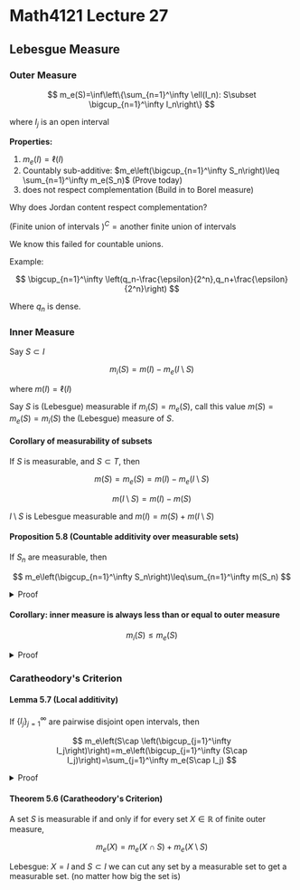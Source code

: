 # Math4121 Lecture 27

## Lebesgue Measure

### Outer Measure

$$
m_e(S)=\inf\left\{\sum_{n=1}^\infty \ell(I_n): S\subset \bigcup_{n=1}^\infty I_n\right\}
$$

where $I_j$ is an open interval

**Properties:**

1. $m_e(I)=\ell(I)$
2. Countably sub-additive: $m_e\left(\bigcup_{n=1}^\infty S_n\right)\leq \sum_{n=1}^\infty m_e(S_n)$ (Prove today)
3. does not respect complementation (Build in to Borel measure)

Why does Jordan content respect complementation?

$(\text{Finite union of intervals })^C=\text{another finite union of intervals}$

We know this failed for countable unions.

Example:

$$
\bigcup_{n=1}^\infty \left(q_n-\frac{\epsilon}{2^n},q_n+\frac{\epsilon}{2^n}\right)
$$

Where $q_n$ is dense.

### Inner Measure

Say $S\subset I$

$$
m_i(S)=m(I)-m_e(I\setminus S)
$$

where $m(I)=\ell(I)$

Say $S$ is (Lebesgue) measurable if $m_i(S)=m_e(S)$, call this value $m(S)=m_e(S)=m_i(S)$ the (Lebesgue) measure of $S$.

#### Corollary of measurability of subsets

If $S$ is measurable, and $S\subset T$, then

$$
m(S)=m_e(S)=m(I)-m_e(I\setminus S)
$$

$$
m(I\setminus S)=m(I)-m(S)
$$

$I\setminus S$ is Lebesgue measurable and $m(I)=m(S)+m(I\setminus S)$

#### Proposition 5.8 (Countable additivity over measurable sets)

If $S_n$ are measurable, then

$$
m_e\left(\bigcup_{n=1}^\infty S_n\right)\leq\sum_{n=1}^\infty m(S_n)
$$

<details>
<summary>Proof</summary>

Let $\epsilon>0$ and for each $j$, let $\{I_{i,j}\}_{i=1}^\infty$ be a cover of $S_j$ s.t.

$$
\sum_{i=1}^\infty \ell(I_{i,j})<m(S_j)+\frac{\epsilon}{2^j}
$$

Then $\bigcup_{j=1}^\infty \bigcup_{i=1}^\infty I_{i,j}$ is a countable cover of $\bigcup_{j=1}^\infty S_j$ and 

$$
m_e\left(\bigcup_{j=1}^\infty S_j\right)\leq \sum_{j=1}^\infty \sum_{i=1}^\infty \ell(I_{i,j})<\sum_{j=1}^\infty \left(m_e(S_j)+\frac{\epsilon}{2^j}\right)=\sum_{j=1}^\infty m_e(S_j)+\epsilon
$$

Since $\epsilon$ is arbitrary, we have

$$
m_e\left(\bigcup_{j=1}^\infty S_j\right)\leq\sum_{j=1}^\infty m_e(S_j)=\sum_{j=1}^\infty m(S_j)
$$

</details>

#### Corollary: inner measure is always less than or equal to outer measure

$$
m_i(S)\leq m_e(S)
$$

<details>
<summary>Proof</summary>

$$
m_i(S)=m(I)-m_e(I\setminus S)\leq m(I)-m_i(I\setminus S)=m_e(S)
$$

</details>

### Caratheodory's Criterion

#### Lemma 5.7 (Local additivity)

If $\{I_j\}_{j=1}^\infty$ are pairwise disjoint open intervals, then

$$
m_e\left(S\cap \left(\bigcup_{j=1}^\infty I_j\right)\right)=m_e\left(\bigcup_{j=1}^\infty (S\cap I_j)\right)=\sum_{j=1}^\infty m_e(S\cap I_j)
$$

<details>
<summary>Proof</summary>

For each $j$, let $\{J_i\}_{i=1}^\infty$ be a cover of $S\cap \left(\bigcup_{j=1}^\infty I_j\right)$ such that $\sum_{i=1}^\infty \ell(J_i)<c_e(S\cap \left(\bigcup_{j=1}^\infty I_j\right))+\epsilon$. Since $\{I_j\}_{j=1}^\infty$ are pairwise disjoint, so is $\{J_i\cap I_j\}_{j=1}^\infty$ for each $i$.

$$
\sum_{j=1}^\infty m_e(J_i\cap I_j)=m_e(J_i)
$$

$$
\begin{aligned}
m_e\left(S\cap \left(\bigcup_{j=1}^\infty I_j\right)\right)&\leq \sum_{j=1}^\infty m_e(S\cap I_j)\\
&\leq \sum_{j=1}^\infty m_e(\bigcup_{i=1}^\infty J_i\cap I_j)\\
&= \sum_{j=1}^\infty m_e(J_i)+\epsilon
\end{aligned}
$$

Since $\epsilon$ is arbitrary, we have

$$
m_e\left(S\cap \left(\bigcup_{j=1}^\infty I_j\right)\right)\leq \sum_{j=1}^\infty m_e(S\cap I_j)
$$

</details>

#### Theorem 5.6 (Caratheodory's Criterion)

A set $S$ is measurable if and only if for every set $X\in \mathbb{R}$ of finite outer measure,

$$
m_e(X)=m_e(X\cap S)+m_e(X\setminus S)
$$

Lebesgue: $X=I$ and $S\subset I$ we can cut any set by a measurable set to get a measurable set. (no matter how big the set is)

